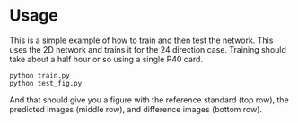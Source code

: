 # Usage

This is a simple example of how to train and then test the network.  This uses the 2D network and trains it for the 24 direction case.  Training should take about a half hour or so using a single P40 card.

```
python train.py
python test_fig.py
```

And that should give you a figure with the reference standard (top row), the predicted images (middle row), and difference images (bottom row).